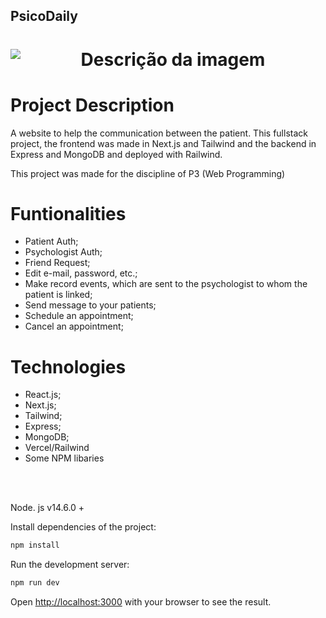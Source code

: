 ## PsicoDaily


<h1 align="center">  
    <img src="https://media.discordapp.net/attachments/714891795129171983/1116080894567006248/Screenshot_2023-06-07_at_16.05.48.png?width=799&height=480" alt="Descrição da imagem" style="margin-top: 32px; display:block; margin: auto" >
</h1>



# Project Description
A website to help the communication between the patient. This fullstack project, the frontend was made in Next.js and Tailwind and the backend in Express and MongoDB and deployed with Railwind.

This project was made for the discipline of P3 (Web Programming)




# Funtionalities

- Patient Auth;
- Psychologist Auth;
- Friend Request;
- Edit e-mail, password, etc.;
- Make record events, which are sent to the psychologist to whom the patient is linked;
- Send message to your patients;
- Schedule an appointment;
- Cancel an appointment;


# Technologies

- React.js;
- Next.js;
- Tailwind;
- Express;
- MongoDB;
- Vercel/Railwind
- Some NPM libaries



<br>
<br>

Node. js v14.6.0 +

Install dependencies of the project:
 
```bash
npm install
```

Run the development server:

```bash
npm run dev
```

Open [http://localhost:3000](http://localhost:3000) with your browser to see the result.


